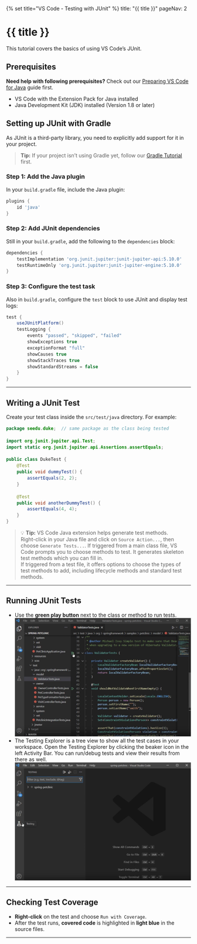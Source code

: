 {% set title="VS Code - Testing with JUnit" %}
<frontmatter>
  title: "{{ title }}"
  pageNav: 2
</frontmatter>

<include src="vscode.md#wip-warning" />

# {{ title }}

This tutorial covers the basics of using VS Code’s JUnit. 

## Prerequisites

<div id="vsc-java-prereq">

<box type="tip" seamless>

**Need help with following prerequisites?** Check out our [Preparing VS Code for Java](vscPreparingForJava.html) guide first.
</box>

* VS Code with the Extension Pack for Java installed
* Java Development Kit (JDK) installed (Version 1.8 or later)
</div>

## Setting up JUnit with Gradle

As JUnit is a third-party library, you need to explicitly add support for it in your project.

> **Tip:** If your project isn’t using Gradle yet, follow our [Gradle Tutorial](vscGradleSetup.html) first.

### Step 1: Add the Java plugin

In your `build.gradle` file, include the Java plugin:

```groovy
plugins {
    id 'java'
}
```

### Step 2: Add JUnit dependencies

Still in your `build.gradle`, add the following to the `dependencies` block:

```groovy
dependencies {
    testImplementation 'org.junit.jupiter:junit-jupiter-api:5.10.0'
    testRuntimeOnly 'org.junit.jupiter:junit-jupiter-engine:5.10.0'
}
```

### Step 3: Configure the test task

Also in `build.gradle`, configure the `test` block to use JUnit and display test logs:

```groovy
test {
    useJUnitPlatform()
    testLogging {
        events "passed", "skipped", "failed"
        showExceptions true
        exceptionFormat "full"
        showCauses true
        showStackTraces true
        showStandardStreams = false
    }
}
```

---

## Writing a JUnit Test

Create your test class inside the `src/test/java` directory. For example:

```java
package seedu.duke;  // same package as the class being tested

import org.junit.jupiter.api.Test;
import static org.junit.jupiter.api.Assertions.assertEquals;

public class DukeTest {
    @Test
    public void dummyTest() {
        assertEquals(2, 2);
    }

    @Test
    public void anotherDummyTest() {
        assertEquals(4, 4);
    }
}
```

> 💡 **Tip:** VS Code Java extension helps generate test methods.  
> Right-click in your Java file and click on `Source Action...`, then choose `Generate Tests...`.
> If triggered from a main class file, VS Code prompts you to choose methods to test. It generates skeleton test methods which you can fill in.  
> If triggered from a test file, it offers options to choose the types of test methods to add, including lifecycle methods and standard test methods.


---

## Running JUnit Tests

- Use the **green play button** next to the class or method to run tests.
![VS Code Run Tests](images/vscJUnit/vscRunTest.png)
- The Testing Explorer is a tree view to show all the test cases in your workspace.
Open the Testing Explorer by clicking the beaker icon in the left Activity Bar. You can run/debug tests and view their results from there as well.
![VS Code Testing Explorer](images/vscJUnit/vscTestingExplorer.png)
---

## Checking Test Coverage

- **Right-click** on the test and choose `Run with Coverage`.
- After the test runs, **covered code** is highlighted in **light blue** in the source files.

---